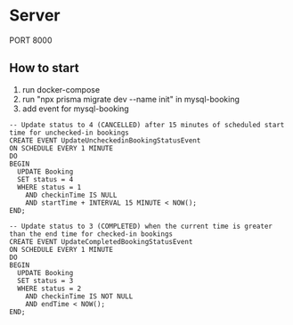 # Server
PORT 8000
## How to start
1. run docker-compose
2. run "npx prisma migrate dev --name init" in mysql-booking
3. add event for mysql-booking
```
-- Update status to 4 (CANCELLED) after 15 minutes of scheduled start time for unchecked-in bookings
CREATE EVENT UpdateUncheckedinBookingStatusEvent
ON SCHEDULE EVERY 1 MINUTE
DO
BEGIN
  UPDATE Booking
  SET status = 4
  WHERE status = 1
    AND checkinTime IS NULL
    AND startTime + INTERVAL 15 MINUTE < NOW();
END;

-- Update status to 3 (COMPLETED) when the current time is greater than the end time for checked-in bookings
CREATE EVENT UpdateCompletedBookingStatusEvent
ON SCHEDULE EVERY 1 MINUTE
DO
BEGIN
  UPDATE Booking
  SET status = 3
  WHERE status = 2
    AND checkinTime IS NOT NULL
    AND endTime < NOW();
END;
```
